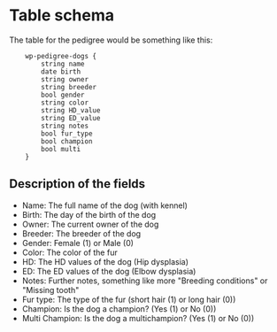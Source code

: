 # Table schema

The table for the pedigree would be something like this:

```mermaid
    wp-pedigree-dogs {
        string name
        date birth
        string owner
        string breeder
        bool gender
        string color
        string HD_value
        string ED_value
        string notes
        bool fur_type
        bool champion
        bool multi
    }
```

## Description of the fields

- Name: The full name of the dog (with kennel)
- Birth: The day of the birth of the dog
- Owner: The current owner of the dog
- Breeder: The breeder of the dog
- Gender: Female (1) or Male (0)
- Color: The color of the fur
- HD: The HD values of the dog (Hip dysplasia)
- ED: The ED values of the dog (Elbow dysplasia)
- Notes: Further notes, something like more "Breeding conditions" or "Missing tooth"
- Fur type: The type of the fur (short hair (1) or long hair (0))
- Champion: Is the dog a champion? (Yes (1) or No (0))
- Multi Champion: Is the dog a multichampion? (Yes (1) or No (0))
